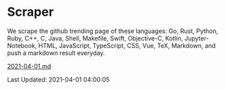 # Scraper

We scrape the github trending page of these languages: Go, Rust, Python, Ruby, C++, C, Java, Shell, Makefile, Swift, Objective-C, Kotlin, Jupyter-Notebook, HTML, JavaScript, TypeScript, CSS, Vue, TeX, Markdown, and push a markdown result everyday.

[2021-04-01.md](https://github.com/yangwenmai/github-trending-backup/blob/master/2021-04-01.md)

Last Updated: 2021-04-01 04:00:05